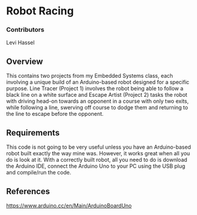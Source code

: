 # Robot Racing

### Contributors
Levi Hassel

## Overview
This contains two projects from my Embedded Systems class, each involving a unique build of an Arduino-based robot designed for a specific purpose. Line Tracer (Project 1) involves the robot being able to follow a black line on a white surface and Escape Artist (Project 2) tasks the robot with driving head-on towards an opponent in a course with only two exits, while following a line, swerving off course to dodge them and returning to the line to escape before the opponent.

## Requirements
This code is not going to be very useful unless you have an Arduino-based robot built exactly the way mine was. However, it works great when all you do is look at it. With a correctly built robot, all you need to do is download the Arduino IDE, connect the Arduino Uno to your PC using the USB plug and compile/run the code.

## References
https://www.arduino.cc/en/Main/ArduinoBoardUno
